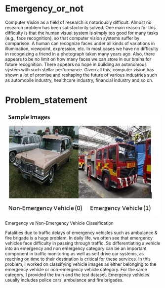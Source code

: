 # Emergency_or_not
 Computer Vision as a field of research is notoriously difficult. Almost no research problem has been satisfactorily solved. One main reason for this difficulty is that the human visual system is simply too good for many tasks (e.g., face recognition), so that computer vision systems suffer by comparison.   A human can recognize faces under all kinds of variations in illumination, viewpoint, expression, etc. In most cases we have no difficulty in recognizing a friend in a photograph taken many years ago. Also, there appears to be no limit on how many faces we can store in our brains for future recognition. There appears no hope in building an autonomous system with such stellar performance.  Given all this, computer vision has shown a lot of promise and reshaping the future of various industries such as automobile industry, healthcare industry, financial industry and so on.
 
 
 # Problem_statement
 ![](Emgen.jpg)

Emergency vs Non-Emergency Vehicle Classification

Fatalities due to traffic delays of emergency vehicles such as ambulance & fire brigade is a huge problem. 
In daily life, we often see that emergency vehicles face difficulty in passing through traffic.
So differentiating a vehicle into an emergency and non emergency category can be an important component in traffic monitoring as well as self drive car systems,
as reaching on time to their destination is critical for these services.
In this problem, I worked on classifying vehicle images as either belonging to the emergency vehicle or non-emergency vehicle category. 
For the same category, I provided the train and the test dataset.
Emergency vehicles usually includes police cars, ambulance and fire brigades.
